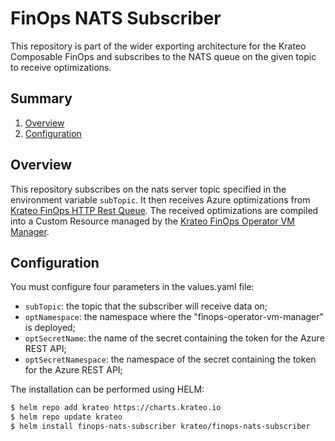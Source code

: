 # FinOps NATS Subscriber
This repository is part of the wider exporting architecture for the Krateo Composable FinOps and subscribes to the NATS queue on the given topic to receive optimizations.

## Summary
1. [Overview](#overview)
2. [Configuration](#configuration)

## Overview
This repository subscribes on the nats server topic specified in the environment variable `subTopic`. It then receives Azure optimizations from [Krateo FinOps HTTP Rest Queue](https://github.com/krateoplatformops/finops-http-rest-queue). The received optimizations are compiled into a Custom Resource managed by the [Krateo FinOps Operator VM Manager](https://github.com/krateoplatformops/finops-operator-vm-manager).

## Configuration
You must configure four parameters in the values.yaml file:
 - `subTopic`: the topic that the subscriber will receive data on;
 - `optNamespace`: the namespace where the "finops-operator-vm-manager" is deployed;
 - `optSecretName`: the name of the secret containing the token for the Azure REST API;
 - `optSecretNamespace`: the namespace of the secret containing the token for the Azure REST API;

The installation can be performed using HELM:
```sh
$ helm repo add krateo https://charts.krateo.io
$ helm repo update krateo
$ helm install finops-nats-subscriber krateo/finops-nats-subscriber
```